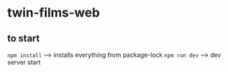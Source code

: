 # twin-films-web

## to start
`npm install` --> installs everything from package-lock
`npm run dev` --> dev server start
